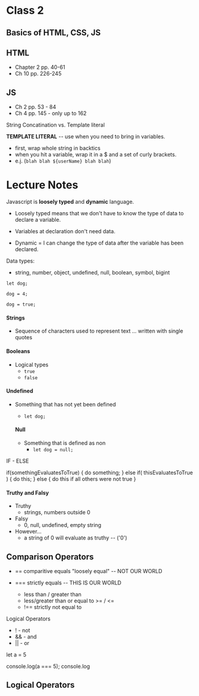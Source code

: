 # Class 2

## Basics of HTML, CSS, JS

## HTML

- Chapter 2 pp. 40-61
- Ch 10 pp. 226-245

## JS

- Ch 2 pp. 53 - 84
- Ch 4 pp. 145 - only up to 162

String Concatination vs. Template literal

**TEMPLATE LITERAL** -- use when you need to bring in variables.

- first, wrap whole string in backtics 
- when you hit a variable, wrap it in a $ and a set of curly brackets.
- e.j. (`blah blah ${userName} blah blah`)

# Lecture Notes

Javascript is **loosely typed** and **dynamic** language.
- Loosely typed means that we don't have to know the type of data to declare a variable. 

- Variables at declaration don't need data.

- Dynamic = I can change the type of data after the variable has been declared.

Data types:

- string, number, object, undefined, null, boolean, symbol, bigint

`let dog;`

`dog = 4;`

`dog = true;`

#### Strings

- Sequence of characters used to represent text ... written with single quotes

#### Booleans

- Logical types 
  - `true`
  - `false`

#### Undefined

- Something that has not yet been defined
  - `let dog;`

  #### Null

  - Something that is defined as non
    - `let dog = null;`

IF - ELSE

if(somethingEvaluatesToTrue) {
  do something;
} else if( thisEvaluatesToTrue ) {
  do this;
} else {
  do this if all others were not true
}

#### Truthy and Falsy

- Truthy
  - strings, numbers outside 0
- Falsy
  - 0, null, undefined, empty string
- However...
  - a string of 0 will evaluate as truthy -- ('0')

## Comparison Operators

- == comparitive equals "loosely equal" -- NOT OUR WORLD

- === strictly equals -- THIS IS OUR WORLD

  - less than / greater than
  - less/greater than or equal to >= / <=
  - !== strictly not equal to

Logical Operators

  - ! - not
  - && - and
  - || - or

let a = 5

console.log(a === 5);
console.log

## Logical Operators